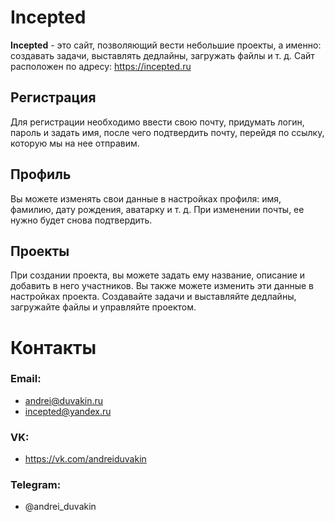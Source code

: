 # Incepted

**Incepted** - это сайт, позволяющий вести небольшие проекты, а именно: создавать задачи, выставлять дедлайны, загружать
файлы и т. д. Сайт расположен по адресу: https://incepted.ru

## Регистрация

Для регистрации необходимо ввести свою почту, придумать логин, пароль и задать имя, после чего подтвердить почту,
перейдя по ссылку, которую мы на нее отправим.

## Профиль

Вы можете изменять свои данные в настройках профиля: имя, фамилию, дату рождения, аватарку и т. д. При изменении почты,
ее нужно будет снова подтвердить.

## Проекты

При создании проекта, вы можете задать ему название, описание и добавить в него участников. Вы также можете изменить эти
данные в настройках проекта. Создавайте задачи и выставляйте дедлайны, загружайте файлы и управляйте проектом.

# Контакты
### Email:
- andrei@duvakin.ru
- incepted@yandex.ru

### VK:
- https://vk.com/andreiduvakin

### Telegram:
- @andrei_duvakin
